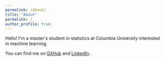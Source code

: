 ```yaml
---
permalink: /about/
title: "About"
permalink: /
author_profile: true
---
```

Hello! I'm a master's student in statistics at Columbia University interested in machine learning.

You can find me on [GitHub](https://github.com/pontuselmrin/) and [LinkedIn](https://linkedin.com/in/pontus-elmrin).
